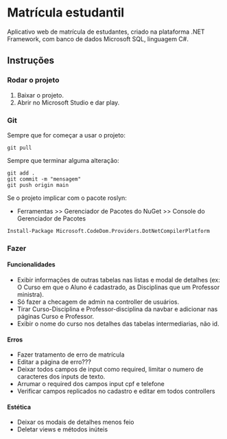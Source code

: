 # Matrícula estudantil

Aplicativo web de matrícula de estudantes, criado na plataforma .NET Framework, com banco de dados Microsoft SQL, linguagem C#.

## Instruções
### Rodar o projeto

1. Baixar o projeto.
2. Abrir no Microsoft Studio e dar play.

### Git
Sempre que for começar a usar o projeto:
```shell
git pull
```

Sempre que terminar alguma alteração:
```shell
git add .
git commit -m "mensagem"
git push origin main
```

Se o projeto implicar com o pacote roslyn:
- Ferramentas >> Gerenciador de Pacotes do NuGet >> Console do Gerenciador de Pacotes
```shell
Install-Package Microsoft.CodeDom.Providers.DotNetCompilerPlatform
```

### Fazer
#### Funcionalidades
- Exibir informações de outras tabelas nas listas e modal de detalhes (ex: O Curso em que o Aluno é cadastrado, as Disciplinas que um Professor ministra).
- Só fazer a checagem de admin na controller de usuários.
- Tirar Curso-Disciplina e Professor-disciplina da navbar e adicionar nas páginas Curso e Professor.
- Exibir o nome do curso nos detalhes das tabelas intermediarias, não id.

#### Erros
- Fazer tratamento de erro de matrícula
- Editar a página de erro???
- Deixar todos campos de input como required, limitar o numero de caracteres dos inputs de texto.
- Arrumar o required dos campos input cpf e telefone
- Verificar campos replicados no cadastro e editar em todos controllers

#### Estética
- Deixar os modais de detalhes menos feio
- Deletar views e métodos inúteis
